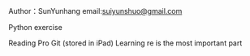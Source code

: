Author：SunYunhang
email:suiyunshuo@gmail.com

Python exercise

Reading Pro Git (stored in iPad)
Learning re is the most important part 